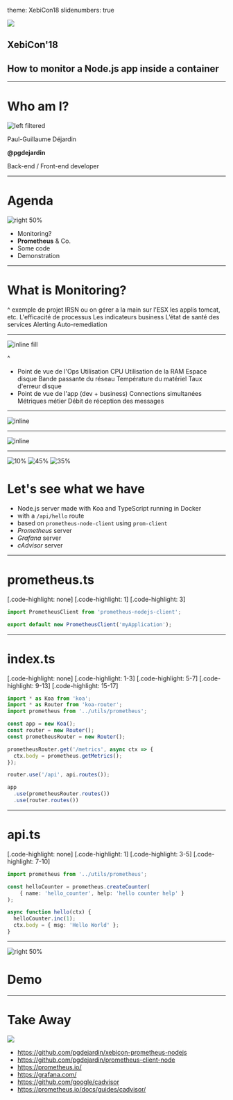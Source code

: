 theme: XebiCon18
slidenumbers: true

![](https://xebicon.fr/wp-content/uploads/2018/06/Xebicon18-brongniart-tech4exec.jpg)

## XebiCon'__18__

## How to monitor a __Node.js__ app inside a __container__

---

# Who am I?

![left filtered](pg.jpg)

Paul-Guillaume Déjardin

**@pgdejardin**

Back-end / Front-end developer

---

# Agenda

![right 50%](https://cdn3.iconfinder.com/data/icons/seo-glyph-2/24/task-512.png)

- Monitoring?
- **Prometheus** & Co.
- Some code
- Demonstration

---

# What is Monitoring?

^
exemple de projet IRSN ou on gérer a la main sur l'ESX les applis tomcat, etc.
L'efficacité de processus
Les indicateurs business
L’état de santé des services
Alerting
Auto-remediation

---

![inline fill](monitoring.png)

^
- Point de vue de l'Ops
Utilisation CPU
Utilisation de la RAM
Espace disque 
Bande passante du réseau
Température du matériel
Taux d'erreur disque
- Point de vue de l'app (dev + business)
Connections simultanées
Métriques métier
Débit de réception des messages

---

![inline](https://raw.githubusercontent.com/xebia-france/logarcade/master/assets/logos/prometheus.png)

---

![inline](prometheus.png)

---

![10%](https://risingstack-blog.s3.amazonaws.com/2016/Jun/Node_js_logo_svg-1466683930347.png)
![45%](https://www.cncf.io/wp-content/uploads/2017/08/logo_prometheus_padding-300x277.png)
![35%](https://1000logos.net/wp-content/uploads/2017/07/Logo-Docker.jpg)

# Let's see what we have

- Node.js server made with Koa and TypeScript running in Docker
- with a `/api/hello` route
- based on `prometheus-node-client` using `prom-client`
- *Prometheus* server 
- *Grafana* server
- *cAdvisor* server

---

# prometheus.ts

[.code-highlight: none]
[.code-highlight: 1]
[.code-highlight: 3]

```typescript
import PrometheusClient from 'prometheus-nodejs-client';

export default new PrometheusClient('myApplication');
```

---

# index.ts

[.code-highlight: none]
[.code-highlight: 1-3]
[.code-highlight: 5-7]
[.code-highlight: 9-13]
[.code-highlight: 15-17]

```typescript
import * as Koa from 'koa';
import * as Router from 'koa-router';
import prometheus from '../utils/prometheus';

const app = new Koa();
const router = new Router();
const prometheusRouter = new Router();

prometheusRouter.get('/metrics', async ctx => {
  ctx.body = prometheus.getMetrics();
});

router.use('/api', api.routes());

app
  .use(prometheusRouter.routes())
  .use(router.routes())
```

---

# api.ts

[.code-highlight: none]
[.code-highlight: 1]
[.code-highlight: 3-5]
[.code-highlight: 7-10]

```typescript
import prometheus from '../utils/prometheus';

const helloCounter = prometheus.createCounter(
    { name: 'hello_counter', help: 'hello counter help' }
);

async function hello(ctx) {
  helloCounter.inc(1);
  ctx.body = { msg: 'Hello World' };
}
```

---

![right 50%](https://twhyderabad.github.io/xtremetesting/static/media/performance-testing.5b7a5cb2.png)

# Demo

---

# Take Away

![](https://www.mediaan.com/wp-content/uploads/2017/01/launch17.jpg)

- https://github.com/pgdejardin/xebicon-prometheus-nodejs
- https://github.com/pgdejardin/prometheus-client-node
- https://prometheus.io/
- https://grafana.com/
- https://github.com/google/cadvisor
- https://prometheus.io/docs/guides/cadvisor/

